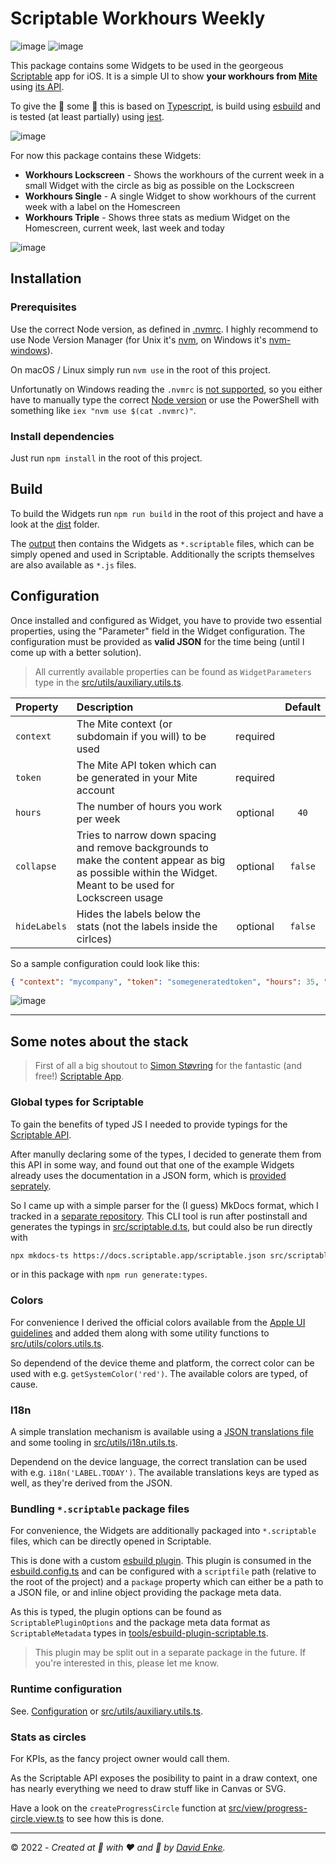 # Scriptable Workhours Weekly

![image](https://raw.githubusercontent.com/davidenke/scriptable-workhours-weekly/main/screenshots/homescreen.jpg)
![image](https://raw.githubusercontent.com/davidenke/scriptable-workhours-weekly/main/screenshots/lockscreen.jpg)

This package contains some Widgets to be used in the georgeous [Scriptable](https://scriptable.app) app for iOS.
It is a simple UI to show **your workhours from [Mite](https://mite.yo.lk)** using [its API](https://mite.yo.lk/en/api/).

To give the 🦄 some 🍫 this is based on [Typescript](https://www.typescriptlang.org/), is build using [esbuild](https://esbuild.github.io/) and is tested (at least partially) using [jest](https://jestjs.io/).

![image](https://raw.githubusercontent.com/davidenke/scriptable-workhours-weekly/main/screenshots/proudof.jpg)

For now this package contains these Widgets:

- **Workhours Lockscreen** - Shows the workhours of the current week in a small Widget with the circle as big as possible on the Lockscreen
- **Workhours Single** - A single Widget to show workhours of the current week with a label on the Homescreen
- **Workhours Triple** - Shows three stats as medium Widget on the Homescreen, current week, last week and today

![image](https://raw.githubusercontent.com/davidenke/scriptable-workhours-weekly/main/screenshots/available-widgets.jpg)

## Installation

### Prerequisites

Use the correct Node version, as defined in [.nvmrc](.nvmrc). I highly recommend to use Node Version Manager (for Unix it's [nvm](https://github.com/nvm-sh/nvm), on Windows it's [nvm-windows](https://github.com/coreybutler/nvm-windows)).

On macOS / Linux simply run `nvm use` in the root of this project.

Unfortunatly on Windows reading the `.nvmrc` is [not supported](https://github.com/coreybutler/nvm-windows/wiki/Common-Issues#why-isnt-nvmrc-supported-why-arent-some-nvm-for-macoslinux-features-supported), so you either have to manually type the correct [Node version](.nvmrc) or use the PowerShell with something like `iex "nvm use $(cat .nvmrc)"`.

### Install dependencies

Just run `npm install` in the root of this project.

## Build

To build the Widgets run `npm run build` in the root of this project and have a look at the [dist](dist) folder.

The [output](dist) then contains the Widgets as `*.scriptable` files, which can be simply opened and used in Scriptable. Additionally the scripts themselves are also available as `*.js` files.

## Configuration

Once installed and configured as Widget, you have to provide two essential properties, using the "Parameter" field in the Widget configuration. The configuration must be provided as **valid JSON** for the time being (until I come up with a better solution).

> All currently available properties can be found as `WidgetParameters` type in the [src/utils/auxiliary.utils.ts](src/utils/auxiliary.utils.ts).

| Property     | Description                                                                                                                                                |          | Default |
| :----------- | :--------------------------------------------------------------------------------------------------------------------------------------------------------- | :------: | :-----: |
| `context`    | The Mite context (or subdomain if you will) to be used                                                                                                     | required |         |
| `token`      | The Mite API token which can be generated in your Mite account                                                                                             | required |         |
| `hours`      | The number of hours you work per week                                                                                                                      | optional |  `40`   |
| `collapse`   | Tries to narrow down spacing and remove backgrounds to make the content appear as big as possible within the Widget. Meant to be used for Lockscreen usage | optional | `false` |
| `hideLabels` | Hides the labels below the stats (not the labels inside the cirlces)                                                                                       | optional | `false` |

So a sample configuration could look like this:

```json
{ "context": "mycompany", "token": "somegeneratedtoken", "hours": 35, "hideLabels": true }
```

![image](https://raw.githubusercontent.com/davidenke/scriptable-workhours-weekly/main/screenshots/configure-widget.jpg)

---

## Some notes about the stack

> First of all a big shoutout to [Simon Støvring](https://github.com/simonbs) for the fantastic (and free!) [Scriptable App](https://scriptable.app).

### Global types for Scriptable

To gain the benefits of typed JS I needed to provide typings for the [Scriptable API](https://docs.scriptable.app).

After manully declaring some of the types, I decided to generate them from this API in some way, and found out that one of the example Widgets already uses the documentation in a JSON form, which is [provided seprately](https://docs.scriptable.app/scriptable.json).

So I came up with a simple parser for the (I guess) MkDocs format, which I tracked in a [separate repository](https://github.com/davidenke/mkdocs-ts). This CLI tool is run after postinstall and generates the typings in [src/scriptable.d.ts](src/scriptable.d.ts), but could also be run directly with

```bash
npx mkdocs-ts https://docs.scriptable.app/scriptable.json src/scriptable.d.ts
```

or in this package with `npm run generate:types`.

### Colors

For convenience I derived the official colors available from the [Apple UI guidelines](https://developer.apple.com/design/human-interface-guidelines/foundations/color/#specifications) and added them along with some utility functions to [src/utils/colors.utils.ts](src/utils/colors.utils.ts).

So dependend of the device theme and platform, the correct color can be used with e.g. `getSystemColor('red')`. The available colors are typed, of cause.

### I18n

A simple translation mechanism is available using a [JSON translations file](src/translations.json) and some tooling in [src/utils/i18n.utils.ts](src/utils/i18n.utils.ts).

Dependend on the device language, the correct translation can be used with e.g. `i18n('LABEL.TODAY')`. The available translations keys are typed as well, as they're derived from the JSON.

### Bundling `*.scriptable` package files

For convenience, the Widgets are additionally packaged into `*.scriptable` files, which can be directly opened in Scriptable.

This is done with a custom [esbuild plugin](tools/esbuild-plugin-scriptable.ts). This plugin is consumed in the [esbuild.config.ts](esbuild.config.ts) and can be configured with a `scriptfile` path (relative to the root of the project) and a `package` property which can either be a path to a JSON file, or and inline object providing the package meta data.

As this is typed, the plugin options can be found as `ScriptablePluginOptions` and the package meta data format as `ScriptableMetadata` types in [tools/esbuild-plugin-scriptable.ts](tools/esbuild-plugin-scriptable.ts).

> This plugin may be split out in a separate package in the future. If you're interested in this, please let me know.

### Runtime configuration

See. [Configuration](#configuration) or [src/utils/auxiliary.utils.ts](src/utils/auxiliary.utils.ts).

### Stats as circles

For KPIs, as the fancy project owner would call them.

As the Scriptable API exposes the posibility to paint in a draw context, one has nearly everything we need to draw stuff like in Canvas or SVG.

Have a look on the `createProgressCircle` function at [src/view/progress-circle.view.ts](src/view/progress-circle.view.ts) to see how this is done.

---

&copy; 2022 - _Created at 🌙 with ❤️ and 🍺 by [David Enke](https://github.com/davidenke)._
